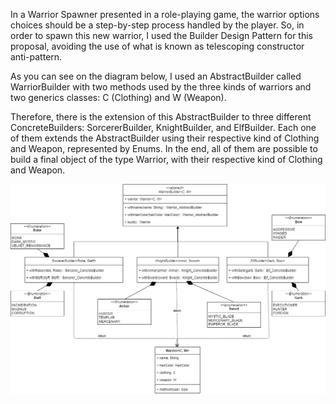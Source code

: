 In a Warrior Spawner presented in a role-playing game, the warrior options choices should be a step-by-step process handled by the player. So, in order to spawn this new warrior, I used the Builder Design Pattern for this proposal, avoiding the use of what is known as telescoping constructor anti-pattern. 

As you can see on the diagram below, I used an AbstractBuilder called WarriorBuilder with two methods used by the three kinds of warriors and two generics classes: C (Clothing) and W (Weapon).

Therefore, there is the extension of this AbstractBuilder to three different ConcreteBuilders: SorcererBuilder, KnightBuilder, and ElfBuilder. Each one of them extends the AbstractBuilder using their respective kind of Clothing and Weapon, represented by Enums. In the end, all of them are possible to build a final object of the type Warrior, with their respective kind of Clothing and Weapon.

![alt text](https://github.com/Rick-Addiction/Design-Patterns-Studies/blob/master/Builder/doc/WARRIOR_BUILDER.png?raw=true)
